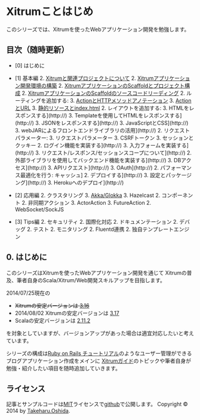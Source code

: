 # Xitrumことはじめ

このシリーズでは、Xitrumを使ったWebアプリケーション開発を勉強します。

## 目次（随時更新）

- [0] はじめに
- [1] 基本編
  2. [Xitrumと関連プロジェクトについて](http://george-osd-blog.heroku.com/41)
  2. [Xitrumアプリケーション開発環境の構築](http://george-osd-blog.heroku.com/42)
  2. [XitrumアプリケーションのScaffoldとプロジェクト構成](http://george-osd-blog.heroku.com/43)
  2. [XitrumアプリケーションのScaffoldのソースコードリーディング](http://george-osd-blog.heroku.com/44)
  2. ルーティングを追加する:
    3. [ActionとHTTPメソッドアノテーション](http://george-osd-blog.heroku.com/46)
    3. [ActionとURL](http://george-osd-blog.heroku.com/47)
    3. [静的リソースとindex.html](http://george-osd-blog.heroku.com/49)
  2. レイアウトを追加する:
    3. HTMLをレスポンスする](http://)
    3. Templateを使用してHTMLをレスポンスする](http://)
    3. JSONをレスポンスする](http://)
    3. JavaScriptとCSS](http://)
    3. webJARによるフロントエンドライブラリの活用](http://)
  2. リクエストパラメーター:
    3. リクエストパラメーター
    3. CSRFトークン
    3. セッションとクッキー
  2. ログイン機能を実装する](http://)
    3. 入力フォームを実装する](http://)
    3. リクエスト/レスポンス/セッションスコープについて](http://)
  2. 外部ライブラリを使用してバックエンド機能を実装する](http://)
    3. DBアクセス](http://)
    3. APIリクエスト](http://)
    3. OAuth](http://)
  2. パフォーマンス最適化を行う: キャッシュ]
  2. デプロイする](http://)
    3. 設定とパッケージング](http://)
    3. Herokuへのデプロイ](http://)

- [2] 応用編
  2. クラスタリング
    3. [Akka/Glokka](http://george-osd-blog.heroku.com/48)
    3. Hazelcast
  2. コンポーネント
  2. 非同期アクション
    3. ActorAction
    3. FutureAction
  2. WebSocket/SockJS
- [3] Tips編
  2. セキュリティ
  2. 国際化対応
  2. ドキュメンテーション
  2. デバッグ
  2. テスト
  2. モニタリング
  2. Fluentd連携
  2. 独自テンプレートエンジン


## 0. はじめに

このシリーズはXitrumを使ったWebアプリケーション開発を通じて
Xitrumの普及、筆者自身のScala/Xitrum/Web開発スキルアップを目指します。

2014/07/25現在の

 * ~~Xitrumの安定バージョンは [3.16](http://search.maven.org/#artifactdetails%7Ctv.cntt%7Cxitrum_2.11%7C3.16%7Cjar)~~
 * 2014/08/02 Xitrumの安定バージョンは [3.17](http://search.maven.org/#artifactdetails%7Ctv.cntt%7Cxitrum_2.11%7C3.16%7Cjar)
 * Scalaの安定バージョンは [2.11.2](http://downloads.typesafe.com/scala/2.11.2/scala-2.11.2.tgz?_ga=1.179477284.109116044.1401169577)


を対象としていますが、バージョンアップがあった場合は適宜対応したいと考えています。

シリーズの構成は[Ruby on Rails チュートリアル](http://railstutorial.jp/)のようなユーザー管理ができるブログアプリケーション作成をメインに
[Xitrumガイド](http://xitrum-framework.github.io/guide/ja/index.html)のトピックや筆者自身が勉強・紹介したい項目を随時追加していきます。


## ライセンス

記事とサンプルコードは[MIT](http://opensource.org/licenses/mit-license.php)ライセンスで[github](https://github.com/georgeOsdDev/xitrum-kotohajime)で公開します。
Copyright © 2014 by [Takeharu.Oshida](http://about.me/takeharu.oshida).
